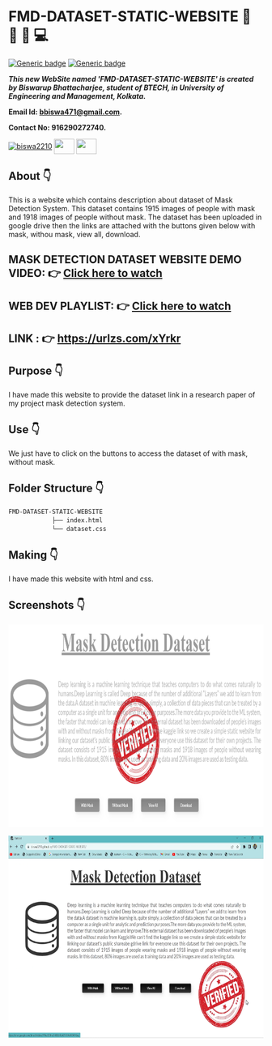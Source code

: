 # FMD-DATASET-STATIC-WEBSITE :star_struck: :memo: :file_folder: :computer:

[![Generic badge](https://img.shields.io/badge/advance-html5-red)](https://shields.io/) [![Generic badge](https://img.shields.io/badge/advance-css3-green)](https://shields.io/) 

***This new WebSite named 'FMD-DATASET-STATIC-WEBSITE' is created by Biswarup Bhattacharjee, student of BTECH, in University of Engineering and Management, Kolkata.***

**Email Id: bbiswa471@gmail.com.** 

**Contact No: 916290272740.** 

<p align="left">
<a href="https://www.facebook.com/profile.php?id=100070395300810" target="blank"><img align="center" src="https://cdn.jsdelivr.net/npm/simple-icons@3.0.1/icons/facebook.svg" alt="biswa2210" height="30" width="40" /></a>
<a href="https://instagram.com/biswarup2210" target="blank"><img align="center" src="https://cdn.jsdelivr.net/npm/simple-icons@3.0.1/icons/instagram.svg" alt="" height="30" width="40" /></a>
<a href="https://github.com/biswa2210/biswa2210" target="blank"><img align="center" src="https://cdn.jsdelivr.net/npm/simple-icons@3.0.1/icons/github.svg" alt="" height="30" width="40" /></a>
</p>

## About :point_down: 

<div align="justified">
  
This is a website which contains description about dataset of Mask Detection System. This dataset contains 1915 images of people with mask and 1918 images of people without mask. The dataset has been uploaded in google drive then the links are attached with the buttons given below with mask, withou mask, view all, download.
   
</div>

## MASK DETECTION DATASET WEBSITE DEMO VIDEO: :point_right: <a href="https://www.youtube.com/watch?v=PxdvfmhgcWs&list=PL0lbDlMJ1h4hASHfEE-4cMS7CHRgtoxH5&index=11">Click here to watch</a>

## WEB DEV PLAYLIST: :point_right: <a href="https://www.youtube.com/watch?v=8_QAOpUdaIY&list=PL0lbDlMJ1h4hASHfEE-4cMS7CHRgtoxH5">Click here to watch</a>

## LINK : :point_right: https://urlzs.com/xYrkr

## Purpose :point_down:

<div align="justified">

I have made this website to provide the dataset link in a research paper of my project mask detection system.

</div>

## Use :point_down:

<div align="justified">

We just have to click on the buttons to access the dataset of with mask, without mask.

</div>      

## Folder Structure :point_down:
```bash
FMD-DATASET-STATIC-WEBSITE
            ├── index.html
            └── dataset.css
```

## Making :point_down:

<div align="justified">
  
I have made this website with html and css.

</div>

## Screenshots :point_down: 

<div align="center">

<a href="md1.PNG"><img src="md1.PNG" width="800" height= "400"></a> 

<a href="FMD.png"><img src="FMD.png" width="800" height= "400"></a>
  
</div>







